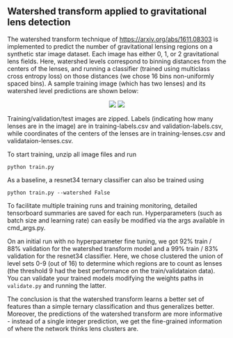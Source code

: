 ## Watershed transform applied to gravitational lens detection

The watershed transform technique of https://arxiv.org/abs/1611.08303 is implemented to predict the
number of gravitational lensing regions on a synthetic star image dataset. Each image has either 0, 1, or 2
gravitational lens fields. Here, watershed levels correspond to binning distances from the centers of the lenses,
and running a classifier (trained using multiclass cross entropy loss) on those distances (we chose 16 bins non-uniformly
spaced bins). A sample training image (which has two lenses) and its watershed level predictions are shown below:

<p align="center">
<img src="https://github.com/timothyn617/watershed-transform/blob/master/training-00007.png">
<img src="https://github.com/timothyn617/watershed-transform/blob/master/training-00007-prediction.png">
</p>

Training/validation/test images are zipped. Labels (indicating how many lenses are in the image) are in training-labels.csv
and validation-labels.csv, while coordinates of the centers of the lenses are in training-lenses.csv and validataion-lenses.csv.

To start training, unzip all image files and run 

```python train.py```

As a baseline, a resnet34 ternary classifier can also be trained using

```python train.py --watershed False```

To facilitate multiple training runs and training monitoring, detailed tensorboard summaries are saved 
for each run. Hyperparameters (such as batch size and learning rate) can easily be modified via the args available in
cmd_args.py.

On an initial run with no hyperparameter fine tuning, we got 92% train / 88% validation for the watershed transform model
and a 99% train / 83% validation for the resnet34 classifier. Here, we chose clustered the union of level sets 0-9 (out of 16)
to determine which regions are to count as lenses (the threshold 9 had the best performance on the train/validataion data). You can validate your trained models modifying the weights paths in ```validate.py``` and running the latter.

The conclusion is that the watershed transform learns a better set of features than a simple ternary classification and thus
generalizes better. Moreover, the predictions of the watershed transform are more informative - instead of a single integer
prediction, we get the fine-grained information of where the network thinks lens clusters are.
